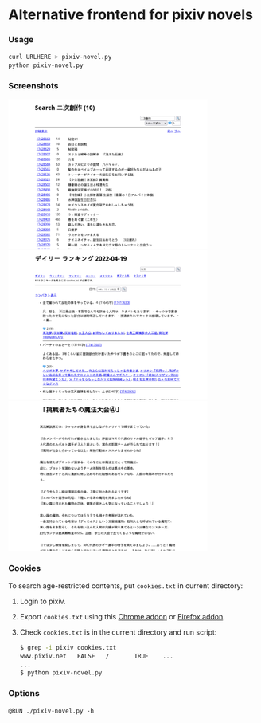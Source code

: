 # Alternative frontend for pixiv novels

### Usage
``` sh
curl URLHERE > pixiv-novel.py
python pixiv-novel.py
```

### Screenshots
<img width="400" src="images/search.png">
<img width="400" src="images/top.png">
<img width="400" src="images/novel.png">

### Cookies
To search age-restricted contents, put `cookies.txt` in current directory:
1. Login to pixiv.
2. Export `cookies.txt` using this [Chrome addon](https://chrome.google.com/webstore/detail/get-cookiestxt/bgaddhkoddajcdgocldbbfleckgcbcid) or [Firefox addon](https://addons.mozilla.org/ja/firefox/addon/cookies-txt/).
3. Check `cookies.txt` is in the current directory and run script:

    ```sh
    $ grep -i pixiv cookies.txt
    www.pixiv.net   FALSE   /       TRUE    ...
    ...
    $ python pixiv-novel.py
    ```

<!-- or use document.cookie in devtool -->

### Options
```
@RUN ./pixiv-novel.py -h
```

